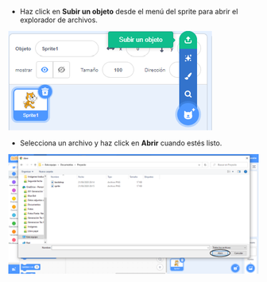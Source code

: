 - Haz click en **Subir un objeto** desde el menú del sprite para abrir el explorador de archivos.

![objeto sprite desde archivo](images/sprite-from-file.png)

- Selecciona un archivo y haz click en **Abrir** cuando estés listo.

![elegir ventanas de objetos](images/choose-sprite-annotated.png)